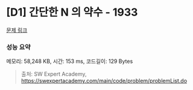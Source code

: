 # [D1] 간단한 N 의 약수 - 1933 

[문제 링크](https://swexpertacademy.com/main/code/problem/problemDetail.do?contestProbId=AV5PhcWaAKIDFAUq) 

### 성능 요약

메모리: 58,248 KB, 시간: 153 ms, 코드길이: 129 Bytes



> 출처: SW Expert Academy, https://swexpertacademy.com/main/code/problem/problemList.do